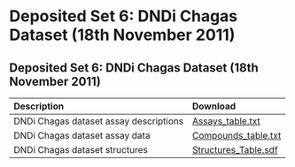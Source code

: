 # Deposited Set 6: DNDi Chagas Dataset \(18th November 2011\)

## Deposited Set 6: DNDi Chagas Dataset \(18th November 2011\)

| Description | Download |
| :--- | :--- |
| DNDi Chagas dataset assay descriptions | [Assays\_table.txt](https://ftp.ebi.ac.uk/pub/databases/chembl/ChEMBLNTD/set6_dndi_chagas/Assays_table.txt) |
| DNDi Chagas dataset assay data | [Compounds\_table.txt](https://ftp.ebi.ac.uk/pub/databases/chembl/ChEMBLNTD/set6_dndi_chagas/Compounds_table.txt) |
| DNDi Chagas dataset structures | [Structures\_Table.sdf](https://ftp.ebi.ac.uk/pub/databases/chembl/ChEMBLNTD/set6_dndi_chagas/Structures_Table.sdf) |

